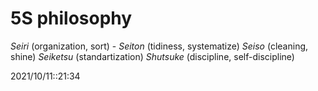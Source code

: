 # 5S philosophy
_Seiri_ (organization, sort) - 
_Seiton_ (tidiness, systematize)
_Seiso_ (cleaning, shine)
_Seiketsu_ (standartization)
_Shutsuke_ (discipline, self-discipline)


2021/10/11::21:34